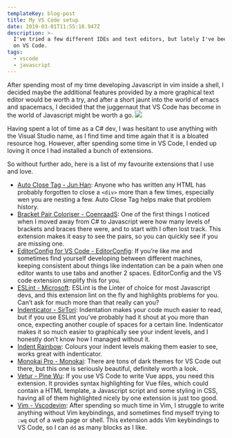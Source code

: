 ```yaml
---
templateKey: blog-post
title: My VS Code setup
date: 2019-03-01T11:55:18.947Z
description: >-
  I've tried a few different IDEs and text editors, but lately I've been all in
  on VS Code.
tags:
  - vscode
  - javascript
---
```

After spending most of my time developing Javascript in vim inside a shell, I decided maybe the additional features provided by a more graphical text editor would be worth a try, and after a short jaunt into the world of emacs and spacemacs, I decided that the juggernaut that VS Code has become in the world of Javascript might be worth a go.
![](/img/blur-business-close-up-270557.jpg)


Having spent a lot of time as a C# dev, I was hesitant to use anything with the Visual Studio name, as I find time and time again that it is a bloated resource hog. However, after spending some time in VS Code, I ended up loving it once I had installed a bunch of extensions.

So without further ado, here is a list of my favourite extensions that I use and love.

* [Auto Close Tag - Jun Han](https://github.com/formulahendry/vscode-auto-close-tag):
  Anyone who has written any HTML has probably forgotten to close a `<div>`  more than a few times, especially wen you are nesting a few. Auto Close Tag helps make that problem history.
* [Bracket Pair Coloriser - CoenraadS](https://github.com/CoenraadS/Bracket-Pair-Colorizer-2):
  One of the first things I noticed when I moved away from C# to Javascript were how many levels of brackets and braces there were, and to start with I often lost track. This extension makes it easy to see the pairs, so you can quickly see if you are missing one.
* [EditorConfig for VS Code - EditorConfig](https://github.com/editorconfig/editorconfig-vscode): 
  If you’re like me and sometimes find yourself developing between different machines, keeping consistent about things like indentation can be a pain when one editor wants to use tabs and another 2 spaces. EditorConfig and the VS code extension simplify this for you.
* [ESLint - Microsoft]([https://github.com/Microsoft/vscode-eslint):
  ESLint is the Linter of choice for most Javascript devs, and this extension lint on the fly and highlights problems for you. Can’t ask for much more than that really can you?
* [Indenticator - SirTori](https://github.com/SirTori/indenticator):
  Indentation makes your code much easier to read, but if you use ESLint you’ve probably had it shout at you more than once, expecting another couple of spaces for a certain line. Indenticator makes it so much easier to graphically see your indent levels, and I honestly don’t know how I managed without it.
* [Indent Rainbow](https://github.com/oderwat/vscode-indent-rainbow):
  Colours your indent levels making them easier to see, works great with indenticator.
* [Monokai Pro - Monokai](https://www.monokai.pro): 
  There are tons of dark themes for VS Code out there, but this one is seriously beautiful, definitely worth a look.
* [Vetur - Pine Wu](https://github.com/vuejs/vetur): 
  If you use VS Code to write Vue apps, you need this extension. It provides syntax highlighting for Vue files, which could contain a HTML template, a Javascript script and some styling in CSS, having all of them highlighted nicely by one extension is just too good.
* [Vim - Vscodevim](https://github.com/VSCodeVim/Vim):
  After spending so much time in Vim, I struggle to write anything without Vim keybindings, and sometimes find myself trying to `:wq` out of a web page or shell. This extension adds Vim keybindings to VS Code, so I can `dd` as many blocks as I like.
